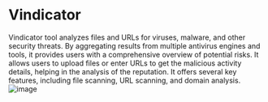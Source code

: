 # Vindicator
Vindicator tool analyzes files and URLs for viruses, malware, and other security threats. By aggregating results from multiple antivirus engines and tools, it provides users with a comprehensive overview of potential risks. It allows users to upload files or enter URLs to get the malicious activity details, helping in the analysis of the reputation. It offers several key features, including file scanning, URL scanning, and domain analysis. 
![image](https://github.com/user-attachments/assets/f3cc101e-1495-455b-991f-f22025f5b2d8)

